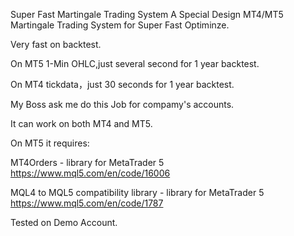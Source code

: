 Super Fast Martingale Trading System
A Special Design MT4/MT5 Martingale Trading System for Super Fast Optiminze.

Very fast on backtest.

On MT5 1-Min OHLC,just several second for 1 year backtest.

On MT4 tickdata，just 30 seconds for 1 year backtest.

My Boss ask me do this Job for compamy's accounts.

It can work on both MT4 and MT5.

On MT5 it requires:

MT4Orders - library for MetaTrader 5 https://www.mql5.com/en/code/16006

MQL4 to MQL5 compatibility library - library for MetaTrader 5 https://www.mql5.com/en/code/1787

Tested on Demo Account.
